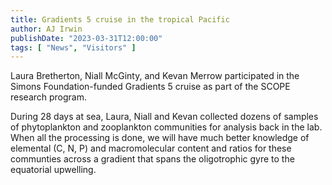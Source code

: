 ```yaml
---
title: Gradients 5 cruise in the tropical Pacific
author: AJ Irwin
publishDate: "2023-03-31T12:00:00"
tags: [ "News", "Visitors" ]
---
```


Laura Bretherton, Niall McGinty, and Kevan Merrow participated in the Simons Foundation-funded Gradients 5 cruise as part of the SCOPE research program.

During 28 days at sea, Laura, Niall and Kevan collected dozens of samples of phytoplankton and zooplankton communities for analysis back in the lab. When all the processing is done, we will have much better knowledge of elemental (C, N, P) and macromolecular content and ratios for these communties across a gradient that spans the oligotrophic gyre to the equatorial upwelling.
 






